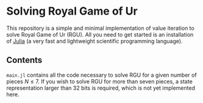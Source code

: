 # Solving Royal Game of Ur

This repository is a simple and minimal implementation of value iteration to solve Royal Game of Ur (RGU). All you need to get started is an installation of [Julia](https://julialang.org/downloads/) (a very fast and lightweight scientific programming language).

## Contents

`main.jl` contains all the code necessary to solve RGU for a given number of pieces ${N\leq7}$. If you wish to solve RGU for more than seven pieces, a state representation larger than 32 bits is required, which is not yet implemented here.